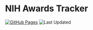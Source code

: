# NIH Awards Tracker

[![GitHub Pages](https://img.shields.io/badge/View%20Dashboard-Live%20Site-brightgreen?logo=github)](https://feldmangn.github.io/nih-awards-tracker/)
![Last Updated](https://img.shields.io/badge/last%20update-2025--09--05--03:09--UTC)
